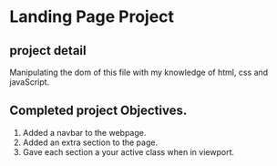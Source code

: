 # Landing Page Project

## project detail
  Manipulating the dom of this file with my knowledge of html, css and javaScript.

## Completed project Objectives.
1. Added a navbar to the webpage.
2. Added an extra section to the page.
3. Gave each section a your active class when in viewport.
